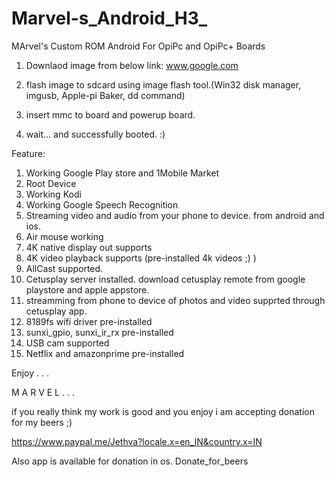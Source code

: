 # Marvel-s_Android_H3_
MArvel's Custom ROM Android For OpiPc and OpiPc+  Boards


1. Downlaod image from below link:
   www.google.com
   
2. flash image to sdcard using image flash tool.(Win32 disk manager, imgusb, Apple-pi Baker, dd command)

3. insert mmc to board and powerup board.

4. wait... and successfully booted. :)

Feature:

1.  Working Google Play store and 1Mobile Market
2.  Root Device
3.  Working Kodi
4.  Working Google Speech Recognition 
5.  Streaming video and audio from your phone to device. from android and ios.
6.  Air mouse working
7.  4K native display out supports
8.  4K video playback supports (pre-installed 4k videos ;) )
9.  AllCast supported.
10. Cetusplay server installed. download cetusplay remote from google playstore and apple appstore.
11. streamming from phone to device of photos and video supprted through cetusplay app.
12. 8189fs wifi driver pre-installed
13. sunxi_gpio, sunxi_ir_rx pre-installed
14. USB cam supported
15. Netflix and amazonprime pre-installed

Enjoy . . . 

M A R V E L . . .

if you really think my work is good and you enjoy i am accepting donation for my beers ;)

https://www.paypal.me/Jethva?locale.x=en_IN&country.x=IN

Also app is available for donation in os.
Donate_for_beers 
